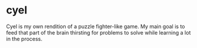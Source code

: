 # cyel
Cyel is my own rendition of a puzzle fighter-like game. My main goal is to feed that part of the brain thirsting for problems to solve while learning a lot in the process.
